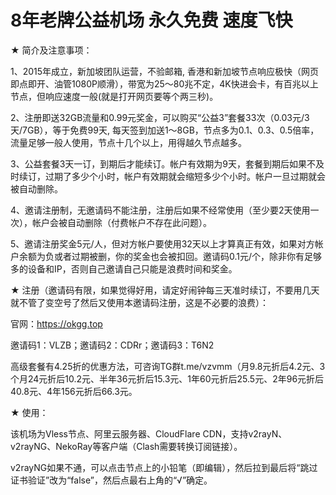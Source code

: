 # 8年老牌公益机场 永久免费 速度飞快

★ 简介及注意事项：

1、2015年成立，新加坡团队运营，不验邮箱, 香港和新加坡节点响应极快（网页即点即开、油管1080P顺滑），带宽为25～80兆不定，4K快进会卡，有百兆以上节点，但响应速度一般(就是打开网页要等个两三秒)。

2、注册即送32GB流量和0.99元奖金，可以购买“公益3”套餐33次（0.03元/3天/7GB），等于免费99天, 每天签到加送1～8GB，节点多为0.1、0.3、0.5倍率，流量足够一般人使用，节点十几个以上，用得越久节点越多。

3、公益套餐3天一订，到期后才能续订。帐户有效期为9天，套餐到期后如果不及时续订，过期了多少个小时，帐户有效期就会缩短多少个小时。帐户一旦过期就会被自动删除。

4、邀请注册制，无邀请码不能注册，注册后如果不经常使用（至少要2天使用一次），帐户会被自动删除（付费帐户不存在此问题）。

5、邀请注册奖金5元/人，但对方帐户要使用32天以上才算真正有效，如果对方帐户余额为负或者过期被删，你的奖金也会被扣回。邀请码0.1元/个，除非你有足够多的设备和IP，否则自己邀请自己只能是浪费时间和奖金。


★ 注册（邀请码有限，如果觉得好用，请定好闹钟每三天准时续订，不要用几天就不管了变空号了然后又使用本邀请码注册，这是不必要的浪费）：

官网：https://okgg.top

邀请码1：VLZB；邀请码2：CDRr；邀请码3：T6N2

高级套餐有4.25折的优惠方法，可咨询TG群t.me/vzvmm（月9.8元折后4.2元、3个月24元折后10.2元、半年36元折后15.3元、1年60元折后25.5元、2年96元折后40.8元、4年156元折后66.3元。


★ 使用：

该机场为Vless节点、阿里云服务器、CloudFlare CDN，支持v2rayN、v2rayNG、NekoRay等客户端（Clash需要转换订阅链接）。

v2rayNG如果不通，可以点击节点上的小铅笔（即编辑），然后拉到最后将“跳过证书验证”改为“false”，然后点最右上角的“√”确定。

